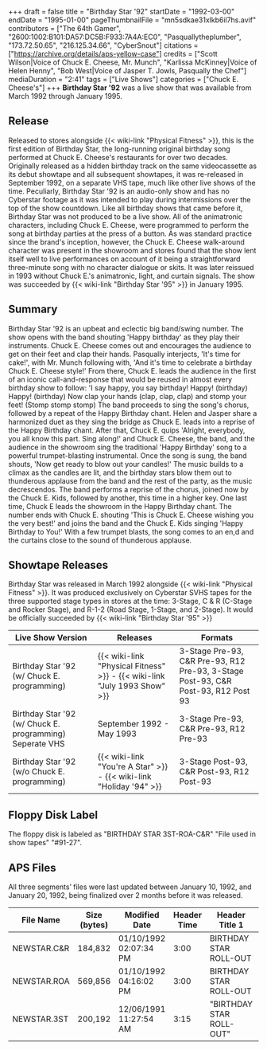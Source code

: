 +++
draft = false
title = "Birthday Star '92"
startDate = "1992-03-00"
endDate = "1995-01-00"
pageThumbnailFile = "mn5sdkae31xlkb6il7hs.avif"
contributors = ["The 64th Gamer", "2600:1002:B101:DA57:DC5B:F933:7A4A:EC0", "Pasquallytheplumber", "173.72.50.65", "216.125.34.66", "CyberSnout"]
citations = ["https://archive.org/details/aps-yellow-case"]
credits = ["Scott Wilson|Voice of Chuck E. Cheese, Mr. Munch", "Karlissa McKinney|Voice of Helen Henny", "Bob West|Voice of Jasper T. Jowls, Pasqually the Chef"]
mediaDuration = "2:41"
tags = ["Live Shows"]
categories = ["Chuck E. Cheese's"]
+++
**Birthday Star '92** was a live show that was available from March 1992 through January 1995.

## Release

Released to stores alongside {{< wiki-link "Physical Fitness" >}}, this is the first edition of Birthday Star, the long-running original birthday song performed at Chuck E. Cheese's restaurants for over two decades. Originally released as a hidden birthday track on the same videocassette as its debut showtape and all subsequent showtapes, it was re-released in September 1992, on a separate VHS tape, much like other live shows of the time. Peculiarly, Birthday Star '92 is an audio-only show and has no Cyberstar footage as it was intended to play during intermissions over the top of the show countdown. Like all birthday shows that came before it, Birthday Star was not produced to be a live show. All of the animatronic characters, including Chuck E. Cheese, were programmed to perform the song at birthday parties at the press of a button. As was standard practice since the brand's inception, however, the Chuck E. Cheese walk-around character was present in the showroom and stores found that the show lent itself well to live performances on account of it being a straightforward three-minute song with no character dialogue or skits. It was later reissued in 1993 without Chuck E.'s animatronic, light, and curtain signals. The show was succeeded by {{< wiki-link "Birthday Star '95" >}} in January 1995.

## Summary

Birthday Star '92 is an upbeat and eclectic big band/swing number. The show opens with the band shouting 'Happy birthday' as they play their instruments. Chuck E. Cheese comes out and encourages the audience to get on their feet and clap their hands. Pasqually interjects, 'It's time for cake!', with Mr. Munch following with, 'And it's time to celebrate a birthday Chuck E. Cheese style!' From there, Chuck E. leads the audience in the first of an iconic call-and-response that would be reused in almost every birthday show to follow: 'I say happy, you say birthday! Happy! (birthday) Happy! (birthday) Now clap your hands (clap, clap, clap) and stomp your feet! (Stomp stomp stomp) The band proceeds to sing the song's chorus, followed by a repeat of the Happy Birthday chant. Helen and Jasper share a harmonized duet as they sing the bridge as Chuck E. leads into a reprise of the Happy Birthday chant. After that, Chuck E. quips 'Alright, everybody, you all know this part. Sing along!' and Chuck E. Cheese, the band, and the audience in the showroom sing the traditional 'Happy Birthday' song to a powerful trumpet-blasting instrumental. Once the song is sung, the band shouts, 'Now get ready to blow out your candles!' The music builds to a climax as the candles are lit, and the birthday stars blow them out to thunderous applause from the band and the rest of the party, as the music decrescendos. The band performs a reprise of the chorus, joined now by the Chuck E. Kids, followed by another, this time in a higher key. One last time, Chuck E leads the showroom in the Happy Birthday chant. The number ends with Chuck E. shouting 'This is Chuck E. Cheese wishing you the very best!' and joins the band and the Chuck E. Kids singing 'Happy Birthday to You!' With a few trumpet blasts, the song comes to an en,d and the curtains close to the sound of thunderous applause.

## Showtape Releases

Birthday Star was released in March 1992 alongside {{< wiki-link "Physical Fitness" >}}. It was produced exclusively on Cyberstar SVHS tapes for the three supported stage types in stores at the time: 3-Stage, C & R (C-Stage and Rocker Stage), and R-1-2 (Road Stage, 1-Stage, and 2-Stage). It would be officially succeeded by {{< wiki-link "Birthday Star '95" >}}

| Live Show Version                            | Releases                                                                  | Formats                                                                           |
| -------------------------------------------- | ------------------------------------------------------------------------- | --------------------------------------------------------------------------------- |
| Birthday Star '92 (w/ Chuck E. programming)  | {{< wiki-link "Physical Fitness" >}} - {{< wiki-link "July 1993 Show" >}} | 3-Stage Pre-93, C&R Pre-93, R12 Pre-93, 3-Stage Post-93, C&R Post-93, R12 Post 93 |
| Birthday Star '92 (w/ Chuck E. programming) Seperate VHS  | September 1992 - May 1993 | 3-Stage Pre-93, C&R Pre-93, R12 Pre-93|
| Birthday Star '92 (w/o Chuck E. programming) | {{< wiki-link "You're A Star" >}} - {{< wiki-link "Holiday '94" >}}       | 3-Stage Post-93, C&R Post-93, R12 Post-93  |

## Floppy Disk Label
The floppy disk is labeled as "BIRTHDAY STAR 3ST-ROA-C&R" "File used in show tapes" "#91-27".

## APS Files
All three segments’ files were last updated between January 10, 1992, and January 20, 1992, being finalized over 2 months before it was released.

| File Name | Size (bytes) | Modified Date| Header Time | Header Title 1 | Header Title 2 |
| ----------- | ------------ | ---------------------- | ----------- | --------------------------------------------- | -------------------------------------- |
| NEWSTAR.C&R | 184,832| 01/10/1992 02:07:34 PM | 3:00        | BIRTHDAY STAR ROLL-OUT| "released to field 3-92"|
| NEWSTAR.ROA | 569,856| 01/10/1992 04:16:02 PM | 3:00        | BIRTHDAY STAR ROLL-OUT| "released to field 3-92"|
| NEWSTAR.3ST| 200,192 | 12/06/1991 11:27:54 AM | 3:15        | "BIRTHDAY STAR ROLL-OUT" | RELEASED MARCH '92 |

